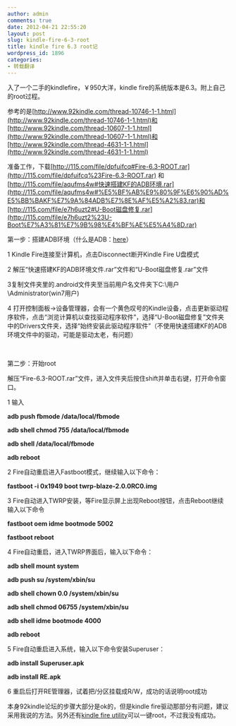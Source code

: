 ```yaml
---
author: admin
comments: true
date: 2012-04-21 22:55:20
layout: post
slug: kindle-fire-6-3-root
title: kindle fire 6.3 root记
wordpress_id: 1896
categories:
- 转载翻译
---
```


入了一个二手的kindlefire，￥950大洋，kindle fire的系统版本是6.3。附上自己的root过程。




参考的是[http://www.92kindle.com/thread-10746-1-1.html](http://www.92kindle.com/thread-10746-1-1.html)和[http://www.92kindle.com/thread-10607-1-1.html](http://www.92kindle.com/thread-10607-1-1.html)和[http://www.92kindle.com/thread-4631-1-1.html](http://www.92kindle.com/thread-4631-1-1.html)







准备工作，下载[http://115.com/file/dpfuifcq#Fire-6.3-ROOT.rar](http://115.com/file/dpfuifcq%23Fire-6.3-ROOT.rar) 和[http://115.com/file/aqufms4w#快速搭建KF的ADB环境.rar](http://115.com/file/aqufms4w#%E5%BF%AB%E9%80%9F%E6%90%AD%E5%BB%BAKF%E7%9A%84ADB%E7%8E%AF%E5%A2%83.rar)和[http://115.com/file/e7h6uzt2#U-Boot磁盘修复.rar](http://115.com/file/e7h6uzt2%23U-Boot%E7%A3%81%E7%9B%98%E4%BF%AE%E5%A4%8D.rar)







第一步：搭建ADB环境（什么是ADB：[here](http://www.anzhuoba.com/thread-12866-1-1.html)）




1 Kindle Fire连接至计算机，点击Disconnect断开Kindle Fire U盘模式




2 解压“快速搭建KF的ADB环境文件.rar”文件和“U-Boot磁盘修复.rar”文件




3复制文件夹里的.android文件夹至当前用户名文件夹下C:\用户\Administrator(win7用户)




4 打开控制面板->设备管理器，会有一个黄色叹号的Kindle设备，点击更新驱动程序软件，点击“浏览计算机以查找驱动程序软件”，选择“U-Boot磁盘修复”文件夹中的Drivers文件夹，选择“始终安装此驱动程序软件”（不使用快速搭建KF的ADB环境文件中的驱动，可能是驱动太老，有问题）




 




第二步：开始root




解压“Fire-6.3-ROOT.rar”文件，进入文件夹后按住shift并单击右键，打开命令窗口。




1 输入




**adb push fbmode /data/local/fbmode**  
  
**adb shell chmod 755 /data/local/fbmode**  
  
**adb shell /data/local/fbmode**  
  
**adb reboot**




2 Fire自动重启进入Fastboot模式，继续输入以下命令：  
  
**fastboot -i 0x1949 boot twrp-blaze-2.0.0RC0.img**




3 Fire自动进入TWRP安装，等Fire显示屏上出现Reboot按钮，点击Reboot继续输入以下命令  
  
**fastboot oem idme bootmode 5002**  
  
**fastboot reboot**




4 Fire自动重启，进入TWRP界面后，输入以下命令：  
  
**adb shell mount system**  
  
**adb push su /system/xbin/su**  
  
**adb shell chown 0.0 /system/xbin/su**  
  
**adb shell chmod 06755 /system/xbin/su**  
  
**adb shell idme bootmode 4000**  
  
**adb reboot**




5 Fire自动重启进入系统，输入以下命令安装Superuser：  
  
**adb install Superuser.apk**  
  
**adb install RE.apk**




6 重启后打开RE管理器，试着把/分区挂载成R/W，成功的话说明root成功







本身92kindle论坛的步骤大部分是ok的，但是kindle fire驱动那部分有问题，建议采用我说的方法。另外还有[kindle fire utility](http://forum.xda-developers.com/showthread.php?t=1399889)可以一键root，不过我没有成功。



